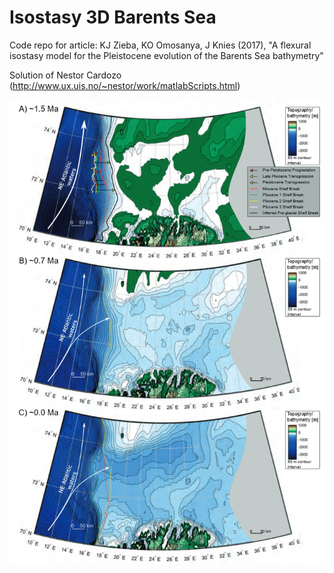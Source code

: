 # Isostasy 3D Barents Sea
Code repo for article: KJ Zieba, KO Omosanya, J Knies (2017), "A flexural isostasy model for the Pleistocene evolution of the Barents Sea bathymetry"

Solution of Nestor Cardozo (http://www.ux.uis.no/~nestor/work/matlabScripts.html)

 ![Image from the article](https://github.com/kriszieba/isostasy/blob/master/Screenshot_2020-08-31%20article%20pdf.png)
 
